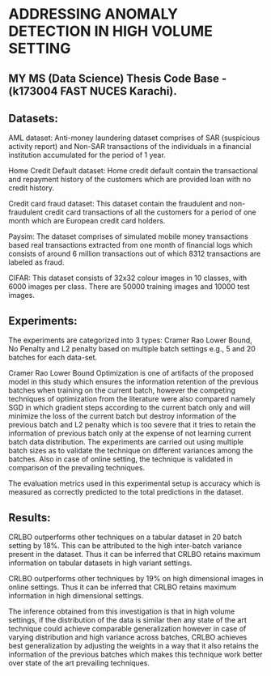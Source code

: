 # ADDRESSING ANOMALY DETECTION IN HIGH VOLUME SETTING

MY MS (Data Science) Thesis Code Base - (k173004 FAST NUCES Karachi).
---------------------------------------------------------------------

## Datasets:

AML dataset: Anti-money laundering dataset comprises of SAR (suspicious activity report) and Non-SAR transactions of the individuals in a financial institution accumulated for the period of 1 year.
    
Home Credit Default dataset: Home credit default contain the transactional and repayment history of the customers which are provided loan with no credit history.
    
Credit card fraud dataset: This dataset contain the fraudulent and non-fraudulent credit card transactions of all the customers for a period of one month which are European credit card holders.
    
Paysim: The dataset comprises of simulated mobile money transactions based real transactions extracted from one month of financial logs which consists of around 6 million transactions out of which 8312 transactions are labeled as fraud.
    
CIFAR: This dataset consists of 32x32 colour images in 10 classes, with 6000 images per class. There are 50000 training images and 10000 test images.

## Experiments: 

The experiments are categorized into 3 types: 
Cramer Rao Lower Bound, No Penalty and L2 penalty based on multiple batch settings e.g., 5 and 20 batches for each data-set. 

Cramer Rao Lower Bound Optimization is one of artifacts of the proposed model in this study which ensures the information retention of the previous batches when training on the current batch, however the competing techniques of optimization from the literature were also compared namely SGD in which gradient steps according to the current batch only and will minimize the loss of the current batch but destroy information of the previous batch and L2 penalty which is too severe that it tries to retain the information of  previous batch only at the expense of not learning current batch data distribution. The experiments are carried out using multiple batch sizes as to validate the technique on different variances among the batches. Also in case of online setting, the technique is validated in comparison of the prevailing techniques.

The evaluation metrics used in this experimental setup is accuracy which is measured as correctly predicted to the total predictions in the dataset.

## Results:

CRLBO outperforms other techniques on a tabular dataset in 20 batch setting by 18\%. This can be attributed to the high inter-batch variance present in the dataset. Thus it can be inferred that CRLBO retains maximum information on tabular datasets in high variant settings.

CRLBO outperforms other techniques by 19\% on high dimensional images in online settings. Thus it can be inferred that CRLBO retains maximum information in high dimensional settings.

The inference obtained from this investigation is that in high volume settings, if the distribution of the data is similar then any state of the art technique could achieve comparable generalization however in case of varying distribution and high variance across batches, CRLBO  achieves best generalization by adjusting the weights in a way that it also retains the information of the previous batches which makes this technique work better over state of the art prevailing techniques. 


